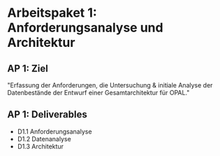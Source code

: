 # Arbeitspaket 1: <br/> Anforderungsanalyse und Architektur

## AP 1: Ziel

"Erfassung der Anforderungen, die Untersuchung & initiale Analyse der Datenbestände der Entwurf einer Gesamtarchitektur für OPAL."

## AP 1: Deliverables

- D1.1 Anforderungsanalyse
- D1.2 Datenanalyse
- D1.3 Architektur

